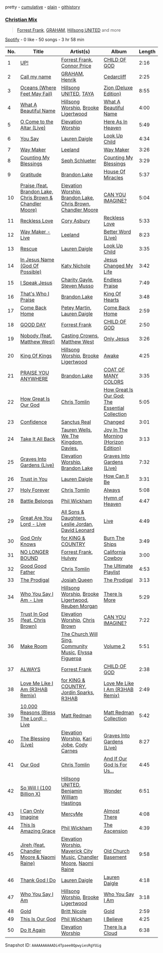 pretty - [cumulative](/playlists/cumulative/37i9dQZF1EQqZgBURAEzWH.md) - [plain](/playlists/plain/37i9dQZF1EQqZgBURAEzWH) - [githistory](https://github.githistory.xyz/mdn522/spotify-playlist-archive/blob/main/playlists/plain/37i9dQZF1EQqZgBURAEzWH)

### [Christian Mix](https://open.spotify.com/playlist/37i9dQZF1EQqZgBURAEzWH)

> <a href=spotify:playlist:37i9dQZF1EIUx4QTrXUv4H>Forrest Frank</a>, <a href=spotify:playlist:37i9dQZF1EIXhqxvoU8K4G>GRAHAM</a>, <a href=spotify:playlist:37i9dQZF1EIXwz7SbwzUKZ>Hillsong UNITED</a> and more

[Spotify](https://open.spotify.com/user/spotify) - 0 like - 50 songs - 3 hr 58 min

| No. | Title | Artist(s) | Album | Length |
|---|---|---|---|---|
| 1 | [UP!](https://open.spotify.com/track/1Bgj8C4oHOR5M3wuzb6Mmq) | [Forrest Frank](https://open.spotify.com/artist/1scVfBymTr3CeZ4imMj1QJ), [Connor Price](https://open.spotify.com/artist/5zixe6AbgXPqt4c1uSl94L) | [CHILD OF GOD](https://open.spotify.com/album/2xADl5pnbmSpdGiWR6CHfb) | 2:16 |
| 2 | [Call my name](https://open.spotify.com/track/4EpBSbkss8IfaNXeMtVzmM) | [GRAHAM](https://open.spotify.com/artist/662lI9CXPZ0a6ou4CkLr0G), [Henrik](https://open.spotify.com/artist/7osFcSwjlRPwxZdVALIOuC) | [Cedarcliff](https://open.spotify.com/album/5mlHMx35g52wFTpf5EpOAL) | 2:25 |
| 3 | [Oceans \(Where Feet May Fail\)](https://open.spotify.com/track/5Mw9bXG1dLNhbjofkVS2oR) | [Hillsong UNITED](https://open.spotify.com/artist/74cb3MG0x0BOnYNW1uXYnM), [TAYA](https://open.spotify.com/artist/3D04fb59z3ANxVaeHBfxtW) | [Zion \(Deluxe Edition\)](https://open.spotify.com/album/3A24aBx6jZCAgovIbZUubC) | 8:55 |
| 4 | [What A Beautiful Name](https://open.spotify.com/track/5XCtjnFMKtCT7ycDwV3Kdh) | [Hillsong Worship](https://open.spotify.com/artist/3SgHzT552wy2W8pNLaLk24), [Brooke Ligertwood](https://open.spotify.com/artist/7iETGaxJ4crz3qaljDPCKC) | [What A Beautiful Name](https://open.spotify.com/album/5tYHku7MpOJjUecn5Ape0O) | 4:00 |
| 5 | [O Come to the Altar \(Live\)](https://open.spotify.com/track/1lEk3U3MzbDeL5MNHkE9JU) | [Elevation Worship](https://open.spotify.com/artist/3YCKuqpv9nCsIhJ2v8SMix) | [Here As In Heaven](https://open.spotify.com/album/6KToyzPBIfHNyB5vWEfjrF) | 5:49 |
| 6 | [You Say](https://open.spotify.com/track/6Up545NUflOiXo8cEraH49) | [Lauren Daigle](https://open.spotify.com/artist/40LHVA5BTQp9RxHOQ9JPYj) | [Look Up Child](https://open.spotify.com/album/6pmoTLfsPpn0wisT3YFJSN) | 4:34 |
| 7 | [Way Maker](https://open.spotify.com/track/6QYz6UacqclzLtzi2QTtol) | [Leeland](https://open.spotify.com/artist/6j1fmLreVuAay7k6Gudfa2) | [Way Maker](https://open.spotify.com/album/5jjl3mKX0J4LzEbzonXN7m) | 3:26 |
| 8 | [Counting My Blessings](https://open.spotify.com/track/2iqyErkSp4WMehvFy7FDID) | [Seph Schlueter](https://open.spotify.com/artist/3rdJD72bitczKtW5yNgAA4) | [Counting My Blessings](https://open.spotify.com/album/4t6WQgunJKOb6ieHMXDD2P) | 3:29 |
| 9 | [Gratitude](https://open.spotify.com/track/4VI7berVSzuaBt1BGrBksC) | [Brandon Lake](https://open.spotify.com/artist/1bdnGJxkbIIys5Jhk1T74v) | [House Of Miracles](https://open.spotify.com/album/0eilJ5RLh3X6KlC9uXEwwC) | 5:37 |
| 10 | [Praise \(feat\. Brandon Lake, Chris Brown & Chandler Moore\)](https://open.spotify.com/track/7Ee6XgP8EHKDhTMYLIndu9) | [Elevation Worship](https://open.spotify.com/artist/3YCKuqpv9nCsIhJ2v8SMix), [Brandon Lake](https://open.spotify.com/artist/1bdnGJxkbIIys5Jhk1T74v), [Chris Brown](https://open.spotify.com/artist/03NN8FAKofZU6phsfHLKPw), [Chandler Moore](https://open.spotify.com/artist/6y7frW1RUq3XBBXbYowVpk) | [CAN YOU IMAGINE?](https://open.spotify.com/album/58ufb71YaU1PetJKQGqSd2) | 5:04 |
| 11 | [Reckless Love](https://open.spotify.com/track/0DWXEQvxbrDlJ1tt9Q1Zc9) | [Cory Asbury](https://open.spotify.com/artist/2gXmjQIxCO8lMnSncluZaU) | [Reckless Love](https://open.spotify.com/album/7HNYFbvMJdUyD7oiUTTXRg) | 5:33 |
| 12 | [Way Maker \- Live](https://open.spotify.com/track/3w3FVxMsBMHKaElaJPnkRD) | [Leeland](https://open.spotify.com/artist/6j1fmLreVuAay7k6Gudfa2) | [Better Word \(Live\)](https://open.spotify.com/album/00zOwRuJCB81CtNqC1jp09) | 8:23 |
| 13 | [Rescue](https://open.spotify.com/track/7r9kOxiNDnkAg5QKqtyjVk) | [Lauren Daigle](https://open.spotify.com/artist/40LHVA5BTQp9RxHOQ9JPYj) | [Look Up Child](https://open.spotify.com/album/6pmoTLfsPpn0wisT3YFJSN) | 3:35 |
| 14 | [In Jesus Name \(God Of Possible\)](https://open.spotify.com/track/18lQZaMVdNa4qwbi3tHPKP) | [Katy Nichole](https://open.spotify.com/artist/4sdhhi6q1Ez9l5PagQsykC) | [Jesus Changed My Life](https://open.spotify.com/album/3qvrVAm0dXvo6Uwn855H82) | 3:42 |
| 15 | [I Speak Jesus](https://open.spotify.com/track/6ih83nInlD4raXBDaHmu9d) | [Charity Gayle](https://open.spotify.com/artist/57YsESW6BGZLHQgOg8AiAq), [Steven Musso](https://open.spotify.com/artist/6qG7Lqb9bjQXrmFjj3z8Qx) | [Endless Praise](https://open.spotify.com/album/0ZY2I6RVGv7a75Fus8Y447) | 7:49 |
| 16 | [That's Who I Praise](https://open.spotify.com/track/2XgEPY4cIYFsXFhAIrZ57U) | [Brandon Lake](https://open.spotify.com/artist/1bdnGJxkbIIys5Jhk1T74v) | [King Of Hearts](https://open.spotify.com/album/39sqUPX1iGhkoubpTi9ORw) | 3:48 |
| 17 | [Come Back Home](https://open.spotify.com/track/5qpEtUsEI1VkG63MNlRrAC) | [Petey Martin](https://open.spotify.com/artist/30B2OY2t19A6zCXGFUNlGB), [Lauren Daigle](https://open.spotify.com/artist/40LHVA5BTQp9RxHOQ9JPYj) | [Come Back Home](https://open.spotify.com/album/3BbHn9RSO1fDcwDC6syUxP) | 2:59 |
| 18 | [GOOD DAY](https://open.spotify.com/track/0vC82BouGPXm6X2K60RfQw) | [Forrest Frank](https://open.spotify.com/artist/1scVfBymTr3CeZ4imMj1QJ) | [CHILD OF GOD](https://open.spotify.com/album/2xADl5pnbmSpdGiWR6CHfb) | 2:50 |
| 19 | [Nobody \(feat\. Matthew West\)](https://open.spotify.com/track/0W7KIc2GSB9suYQAaMZ9rF) | [Casting Crowns](https://open.spotify.com/artist/6eJqAWJdd8JhAN1pQGie4r), [Matthew West](https://open.spotify.com/artist/6e8OTLDQpaz1Tl2GEaxsNj) | [Only Jesus](https://open.spotify.com/album/4A2NkqIDg3izF2Kk8Xo6uB) | 3:26 |
| 20 | [King Of Kings](https://open.spotify.com/track/1iVY4FlvxwBSBEiv34UmzW) | [Hillsong Worship](https://open.spotify.com/artist/3SgHzT552wy2W8pNLaLk24), [Brooke Ligertwood](https://open.spotify.com/artist/7iETGaxJ4crz3qaljDPCKC) | [Awake](https://open.spotify.com/album/19yNOXDt9RzLmAU2j9YnML) | 4:25 |
| 21 | [PRAISE YOU ANYWHERE](https://open.spotify.com/track/1mMmA3puXjtI9EzrScvE86) | [Brandon Lake](https://open.spotify.com/artist/1bdnGJxkbIIys5Jhk1T74v) | [COAT OF MANY COLORS](https://open.spotify.com/album/44dncCBiOODhAa9L0UCvoE) | 3:35 |
| 22 | [How Great Is Our God](https://open.spotify.com/track/0jOSpB2zK2O0SNxj8ZT5lp) | [Chris Tomlin](https://open.spotify.com/artist/6pRi6EIPXz4QJEOEsBaA0m) | [How Great Is Our God: The Essential Collection](https://open.spotify.com/album/63o2Wjzlnv5FsMSuEmT0Xu) | 5:05 |
| 23 | [Confidence](https://open.spotify.com/track/2u9FerEIRu8IbfHUbPjERP) | [Sanctus Real](https://open.spotify.com/artist/6QgOGgahvXBHEEzpjbDsOj) | [Changed](https://open.spotify.com/album/1KM0XBrXCCx2RzXOsC02K7) | 3:01 |
| 24 | [Take It All Back](https://open.spotify.com/track/4AjyX21TX61oa8AFaKZmxc) | [Tauren Wells](https://open.spotify.com/artist/3SKza3YPBri1k43LB1Tqy4), [We The Kingdom](https://open.spotify.com/artist/5Ye2QWN2Wl9zTn947eaest), [Davies.](https://open.spotify.com/artist/4gHYwyqJOALI9pJO1QCzq8) | [Joy In The Morning \(Horizon Edition\)](https://open.spotify.com/album/4k9NfmigtkDZLHB5MJ04RQ) | 3:13 |
| 25 | [Graves Into Gardens \(Live\)](https://open.spotify.com/track/4wc8FpW9XCUaoxtii3CiCf) | [Elevation Worship](https://open.spotify.com/artist/3YCKuqpv9nCsIhJ2v8SMix), [Brandon Lake](https://open.spotify.com/artist/1bdnGJxkbIIys5Jhk1T74v) | [Graves Into Gardens \(Live\)](https://open.spotify.com/album/3obyvHd0Ja2gZaPQMerTU6) | 7:32 |
| 26 | [Trust in You](https://open.spotify.com/track/50f6Sc85lbQgEaOfQm41Zr) | [Lauren Daigle](https://open.spotify.com/artist/40LHVA5BTQp9RxHOQ9JPYj) | [How Can It Be](https://open.spotify.com/album/2zTNj92GTDDMzWSXEWdLyu) | 3:31 |
| 27 | [Holy Forever](https://open.spotify.com/track/1jnU6ZJXnSSwxfmjGGed2J) | [Chris Tomlin](https://open.spotify.com/artist/6pRi6EIPXz4QJEOEsBaA0m) | [Always](https://open.spotify.com/album/72AujkDTGgHNkVcPERPLaE) | 5:08 |
| 28 | [Battle Belongs](https://open.spotify.com/track/5pF1L2TboIEiZQwHekySET) | [Phil Wickham](https://open.spotify.com/artist/5d1JhBfyb58upMXCZOdbQu) | [Hymn of Heaven](https://open.spotify.com/album/1dTtexFzU6mWBjAi391OO1) | 4:47 |
| 29 | [Great Are You Lord \- Live](https://open.spotify.com/track/2QRUTCdLyVznC9Rr6E5C37) | [All Sons & Daughters](https://open.spotify.com/artist/44LPOpECjnIlnwH91wo2ir), [Leslie Jordan](https://open.spotify.com/artist/5AxCkKr6aZBRfm9KD7ermh), [David Leonard](https://open.spotify.com/artist/2r9qoFx4EhGP8RYFQ4eMIE) | [Live](https://open.spotify.com/album/4LkJvsGhAq9GpEGV5xtvQ9) | 4:49 |
| 30 | [God Only Knows](https://open.spotify.com/track/4ElNxglBjcrASiGn58t9Jm) | [for KING & COUNTRY](https://open.spotify.com/artist/3sDbKMebVH2VYcRSl7u1VC) | [Burn The Ships](https://open.spotify.com/album/5eDLHSsctG7CccVeYSTLeh) | 3:49 |
| 31 | [NO LONGER BOUND](https://open.spotify.com/track/7anCH1IPfW8Jsjhw5ZViuN) | [Forrest Frank](https://open.spotify.com/artist/1scVfBymTr3CeZ4imMj1QJ), [Hulvey](https://open.spotify.com/artist/3zSrc5vUlUxyDdS0KrxFJO) | [California Cowboy](https://open.spotify.com/album/6WbSGtYjhsDT4sMbeONLBn) | 3:00 |
| 32 | [Good Good Father](https://open.spotify.com/track/1mWdyqs6Zvg8b1lKjDc8yB) | [Chris Tomlin](https://open.spotify.com/artist/6pRi6EIPXz4QJEOEsBaA0m) | [The Ultimate Playlist](https://open.spotify.com/album/2XOKt6AVcxdBs1Za7AxGj2) | 4:53 |
| 33 | [The Prodigal](https://open.spotify.com/track/6BqobW3pEDxEvgznbam8kv) | [Josiah Queen](https://open.spotify.com/artist/7yAymwuYh9RcpX84GSNIq2) | [The Prodigal](https://open.spotify.com/album/1VI09clJhudhhJ88pARERD) | 3:13 |
| 34 | [Who You Say I Am \- Live](https://open.spotify.com/track/50lW1fKoDtyKaiR2bR7ksl) | [Hillsong Worship](https://open.spotify.com/artist/3SgHzT552wy2W8pNLaLk24), [Brooke Ligertwood](https://open.spotify.com/artist/7iETGaxJ4crz3qaljDPCKC), [Reuben Morgan](https://open.spotify.com/artist/1pSefalk3Yw0CblqfLvy05) | [There Is More](https://open.spotify.com/album/6MQZ9pVXzVsA50a0wYFImm) | 5:29 |
| 35 | [Trust In God \(feat\. Chris Brown\)](https://open.spotify.com/track/4f7HKpJheSmV2WeoMjNH2z) | [Elevation Worship](https://open.spotify.com/artist/3YCKuqpv9nCsIhJ2v8SMix), [Chris Brown](https://open.spotify.com/artist/03NN8FAKofZU6phsfHLKPw) | [CAN YOU IMAGINE?](https://open.spotify.com/album/58ufb71YaU1PetJKQGqSd2) | 7:22 |
| 36 | [Make Room](https://open.spotify.com/track/4BuSQyy705aZqKoAiKfqKJ) | [The Church Will Sing](https://open.spotify.com/artist/0TfWxv8ygT7qBnqxqyYige), [Community Music](https://open.spotify.com/artist/3JCosyk2TCRwvbOpSLzR5R), [Elyssa Figueroa](https://open.spotify.com/artist/0u6BP0u3FLrJrlWU3XwC8l) | [Volume 2](https://open.spotify.com/album/2YhG64spQTzW1fh4viu37j) | 5:51 |
| 37 | [ALWAYS](https://open.spotify.com/track/34FjdCbFv7A1R4vjbogjjb) | [Forrest Frank](https://open.spotify.com/artist/1scVfBymTr3CeZ4imMj1QJ) | [CHILD OF GOD](https://open.spotify.com/album/2xADl5pnbmSpdGiWR6CHfb) | 2:38 |
| 38 | [Love Me Like I Am \(R3HAB Remix\)](https://open.spotify.com/track/0tsQVVq4TVZzcHWU6T634g) | [for KING & COUNTRY](https://open.spotify.com/artist/3sDbKMebVH2VYcRSl7u1VC), [Jordin Sparks](https://open.spotify.com/artist/2AQjGvtT0pFYfxR3neFcvz), [R3HAB](https://open.spotify.com/artist/6cEuCEZu7PAE9ZSzLLc2oQ) | [Love Me Like I Am \(R3HAB Remix\)](https://open.spotify.com/album/1gwgrjoHrsA7bSzk1RkYNR) | 2:49 |
| 39 | [10,000 Reasons \(Bless The Lord\) \- Live](https://open.spotify.com/track/0rwJOg78YHgRMYCUuntaRH) | [Matt Redman](https://open.spotify.com/artist/0bz9hDpUbAw5JElgEiuIYZ) | [Matt Redman Collection](https://open.spotify.com/album/7fsyKVH37s6PSpG5YrE8Bv) | 5:42 |
| 40 | [The Blessing \(Live\)](https://open.spotify.com/track/5O306r2a9Nl7rm5ZlaTqka) | [Elevation Worship](https://open.spotify.com/artist/3YCKuqpv9nCsIhJ2v8SMix), [Kari Jobe](https://open.spotify.com/artist/5XlSS9O4eHRiJ0hKzbaFQ2), [Cody Carnes](https://open.spotify.com/artist/7apN8bBgl19E0Ona9pvPq0) | [Graves Into Gardens \(Live\)](https://open.spotify.com/album/3obyvHd0Ja2gZaPQMerTU6) | 8:27 |
| 41 | [Our God](https://open.spotify.com/track/40lKptao1hxVqA7fd1OOGp) | [Chris Tomlin](https://open.spotify.com/artist/6pRi6EIPXz4QJEOEsBaA0m) | [And If Our God Is For Us...](https://open.spotify.com/album/2xwFfH8fO1MRmWZbNKZVqt) | 4:45 |
| 42 | [So Will I \(100 Billion X\)](https://open.spotify.com/track/7nEZbSGMjLeoxh17oiNBzv) | [Hillsong UNITED](https://open.spotify.com/artist/74cb3MG0x0BOnYNW1uXYnM), [Benjamin William Hastings](https://open.spotify.com/artist/6CK4CBL0n07VdVZmfh40nm) | [Wonder](https://open.spotify.com/album/1jEMFRIpdPdNnIuKIBlf8O) | 6:51 |
| 43 | [I Can Only Imagine](https://open.spotify.com/track/1G5S1rEr4L57ftizRHcYDP) | [MercyMe](https://open.spotify.com/artist/6APm8EjxOHSYM5B4i3vT3q) | [Almost There](https://open.spotify.com/album/3ibPey02HcezZGvLpFTLXh) | 4:08 |
| 44 | [This Is Amazing Grace](https://open.spotify.com/track/0RW1xWSPxmbXf012RN3yWl) | [Phil Wickham](https://open.spotify.com/artist/5d1JhBfyb58upMXCZOdbQu) | [The Ascension](https://open.spotify.com/album/2VAnZv1lS7kfPHiwPO3JyE) | 4:39 |
| 45 | [Jireh \(feat\. Chandler Moore & Naomi Raine\)](https://open.spotify.com/track/1goiRWxiG3GTlODrdDZ7NR) | [Elevation Worship](https://open.spotify.com/artist/3YCKuqpv9nCsIhJ2v8SMix), [Maverick City Music](https://open.spotify.com/artist/58r1rB5t3VF5X6yXGPequV), [Chandler Moore](https://open.spotify.com/artist/6y7frW1RUq3XBBXbYowVpk), [Naomi Raine](https://open.spotify.com/artist/4rc8nzClXj7sUjvsHVg6AD) | [Old Church Basement](https://open.spotify.com/album/1lsf7hKaOd3r214nvwmtwg) | 9:58 |
| 46 | [Thank God I Do](https://open.spotify.com/track/2rpZ2T8xOiDnn5VpYXvwIC) | [Lauren Daigle](https://open.spotify.com/artist/40LHVA5BTQp9RxHOQ9JPYj) | [Lauren Daigle](https://open.spotify.com/album/2XzIFrXnYFapaT2sNJ1LQQ) | 4:18 |
| 47 | [Who You Say I Am](https://open.spotify.com/track/1QoQC9g6R0K1SrPQifxaWB) | [Hillsong Worship](https://open.spotify.com/artist/3SgHzT552wy2W8pNLaLk24), [Brooke Ligertwood](https://open.spotify.com/artist/7iETGaxJ4crz3qaljDPCKC) | [Who You Say I Am](https://open.spotify.com/album/3TNLS7WQnKLvyuCY8tAfYX) | 3:18 |
| 48 | [Gold](https://open.spotify.com/track/2fdd8W8eTym1gWO1dl1nxo) | [Britt Nicole](https://open.spotify.com/artist/6BXionV4R0BunrFpSwIMUK) | [Gold](https://open.spotify.com/album/7oJgZifNccA7SvtjD4hGeA) | 2:59 |
| 49 | [This Is Our God](https://open.spotify.com/track/546XGtVu1EXXr4ofJIbUnE) | [Phil Wickham](https://open.spotify.com/artist/5d1JhBfyb58upMXCZOdbQu) | [I Believe](https://open.spotify.com/album/4oYqY36ZQDueqm535USQ2C) | 4:25 |
| 50 | [Do It Again](https://open.spotify.com/track/3iOpiHDobxZO7S4p9Y2Fgu) | [Elevation Worship](https://open.spotify.com/artist/3YCKuqpv9nCsIhJ2v8SMix) | [There Is a Cloud](https://open.spotify.com/album/5sbjJuC7SFAkTUCiQ8YbRB) | 6:38 |

Snapshot ID: `AAAAAAAAAADi4Tpaee0QpwyiesRgYUig`
